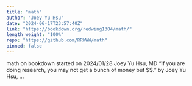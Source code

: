 ```yaml
---
title: "math"
author: "Joey Yu Hsu"
date: "2024-06-17T23:57:40Z"
link: "https://bookdown.org/redwing1304/math/"
length_weight: "100%"
repo: "https://github.com/RRWWW/math"
pinned: false
---
```


math on bookdown started on 2024/01/28 Joey Yu Hsu, MD “If you are doing research, you may not get a bunch of money but $$.” by Joey Yu Hsu, ...
